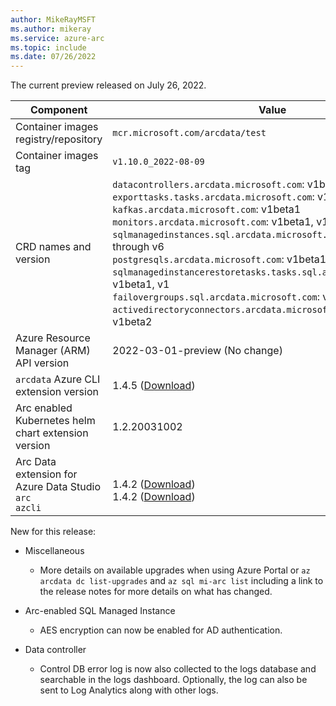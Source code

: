 ```yaml
---
author: MikeRayMSFT
ms.author: mikeray
ms.service: azure-arc
ms.topic: include
ms.date: 07/26/2022
---
```


<!--At this time, a test or preview build is not available for the next release.-->

The current preview released on July 26, 2022.

|Component|Value|
|-----------|-----------|
|Container images registry/repository |`mcr.microsoft.com/arcdata/test`|
|Container images tag |`v1.10.0_2022-08-09`|
|CRD names and version|`datacontrollers.arcdata.microsoft.com`: v1beta1, v1 through v6<br/>`exporttasks.tasks.arcdata.microsoft.com`: v1beta1, v1, v2<br/>`kafkas.arcdata.microsoft.com`: v1beta1<br/>`monitors.arcdata.microsoft.com`: v1beta1, v1, v2<br/>`sqlmanagedinstances.sql.arcdata.microsoft.com`: v1beta1, v1 through v6<br/>`postgresqls.arcdata.microsoft.com`: v1beta1, v1beta2<br/>`sqlmanagedinstancerestoretasks.tasks.sql.arcdata.microsoft.com`: v1beta1, v1<br/>`failovergroups.sql.arcdata.microsoft.com`: v1beta1, v1beta2, v1<br/>`activedirectoryconnectors.arcdata.microsoft.com`: v1beta1, v1beta2<br/>|
|Azure Resource Manager (ARM) API version|2022-03-01-preview (No change)|
|`arcdata` Azure CLI extension version|1.4.5 ([Download](https://aka.ms/az-cli-arcdata-ext))|
|Arc enabled Kubernetes helm chart extension version|1.2.20031002|
|Arc Data extension for Azure Data Studio<br/>`arc`<br/>`azcli`|<br/>1.4.2 ([Download](https://aka.ms/ads-arcdata-ext))</br>1.4.2 ([Download](https://aka.ms/ads-azcli-ext))|

New for this release:

- Miscellaneous
  - More details on available upgrades when using Azure Portal or `az arcdata dc list-upgrades` and `az sql mi-arc list` including a link to the release notes for more details on what has changed.

- Arc-enabled SQL Managed Instance
  - AES encryption can now be enabled for AD authentication.

- Data controller
  - Control DB error log is now also collected to the logs database and searchable in the logs dashboard.  Optionally, the log can also be sent to Log Analytics along with other logs.
